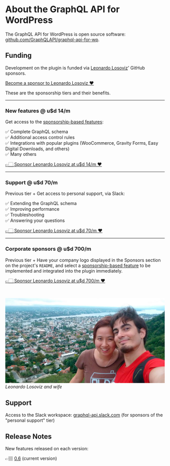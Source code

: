 # About the GraphQL API for WordPress

The GraphQL API for WordPress is open source software: [github.com/GraphQLAPI/graphql-api-for-wp](https://github.com/GraphQLAPI/graphql-api-for-wp/).

## Funding

Development on the plugin is funded via [Leonardo Losoviz](https://leoloso.com)' GitHub sponsors.

<a class="button button-secondary button-hero" href="https://github.com/sponsors/leoloso/">Become a sponsor to Leonardo Losoviz ❤️</a>

These are the sponsorship tiers and their benefits.

---

### New features @ u$d 14/m

Get access to the [sponsorship-based features](https://github.com/GraphQLAPI/graphql-api-for-wp/projects/2):

✅ Complete GraphQL schema<br/>
✅ Additional access control rules<br/>
✅ Integrations with popular plugins (WooCommerce, Gravity Forms, Easy Digital Downloads, and others)<br/>
✅ Many others<br/>

<a class="button button-primary" href="https://github.com/sponsors/leoloso/sponsorships?sponsor=leoloso&tier_id=41767&preview=false">👉🏻 Sponsor Leonardo Losoviz at u$d 14/m ❤️</a>

---

### Support @ u$d 70/m

Previous tier + Get access to personal support, via Slack:

✅ Extending the GraphQL schema<br/>
✅ Improving performance<br/>
✅ Troubleshooting<br/>
✅ Answering your questions<br/>

<a class="button button-primary" href="https://github.com/sponsors/leoloso/sponsorships?sponsor=leoloso&tier_id=41769&preview=false">👉🏻 Sponsor Leonardo Losoviz at u$d 70/m ❤️</a>

---

### Corporate sponsors @ u$d 700/m

Previous tier + Have your company logo displayed in the Sponsors section on the project's `README`, and select a [sponsorship-based feature](https://github.com/GraphQLAPI/graphql-api-for-wp/projects/2) to be implemented and integrated into the plugin immediately.

<a class="button button-primary" href="https://github.com/sponsors/leoloso/sponsorships?sponsor=leoloso&tier_id=41770&preview=false">👉🏻 Sponsor Leonardo Losoviz at u$d 700/m ❤️</a>

<br/>

![Leonardo Losoviz and wife](../images/jun-e-leo.jpg)<br/>_Leonardo Losoviz and wife_

## Support

Access to the Slack workspace: [graphql-api.slack.com](https://graphql-api.slack.com) (for sponsors of the "personal support" tier) 

## Release Notes

New features released on each version:

👉🏽 [0.6](release-notes/0.6.md) (current version)

